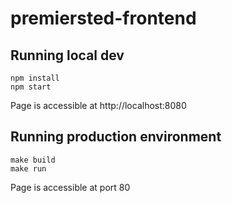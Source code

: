 # premiersted-frontend

## Running local dev
```
npm install
npm start
```

Page is accessible at http://localhost:8080

## Running production environment
```
make build
make run
```

Page is accessible at port 80